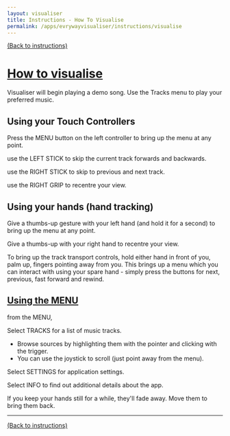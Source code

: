```yaml
---
layout: visualiser
title: Instructions - How To Visualise
permalink: /apps/evrywayvisualiser/instructions/visualise
---
```

[(Back to instructions)](index)

# [How to visualise](#how-to-visualise)

Visualiser will begin playing a demo song. Use the Tracks menu to play your preferred music.

## Using your Touch Controllers

Press the MENU button on the left controller to bring up the menu at any point.

use the LEFT STICK to skip the current track forwards and backwards.

use the RIGHT STICK to skip to previous and next track.

use the RIGHT GRIP to recentre your view.


## Using your hands (hand tracking)

Give a thumbs-up gesture with your left hand (and hold it for a second) to bring up the menu at any point. 

Give a thumbs-up with your right hand to recentre your view.

To bring up the track transport controls, hold either hand in front of you, palm up, fingers pointing away from you.
This brings up a menu which you can interact with using your spare hand - simply press the buttons
for next, previous, fast forward and rewind.

## [Using the MENU](#using-the-menu)

from the MENU,

Select TRACKS for a list of music tracks. 
* Browse sources by highlighting them with the pointer and clicking with the trigger.
* You can use the joystick to scroll (just point away from the menu).

Select SETTINGS for application settings.

Select INFO to find out additional details about the app.

If you keep your hands still for a while, they'll fade away. Move them to bring them back.

---
[(Back to instructions)](index)


